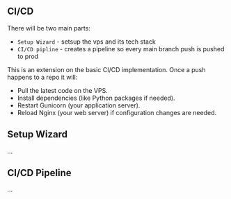 ## CI/CD

There will be two main parts:
- `Setup Wizard` - setsup the vps and its tech stack
- `CI/CD pipline` - creates a pipeline so every main branch push is pushed to prod

This is an extension on the basic CI/CD implementation. Once a push happens to a repo it will:
- Pull the latest code on the VPS.
- Install dependencies (like Python packages if needed).
- Restart Gunicorn (your application server).
- Reload Nginx (your web server) if configuration changes are needed.

## Setup Wizard

...

## CI/CD Pipeline

...
